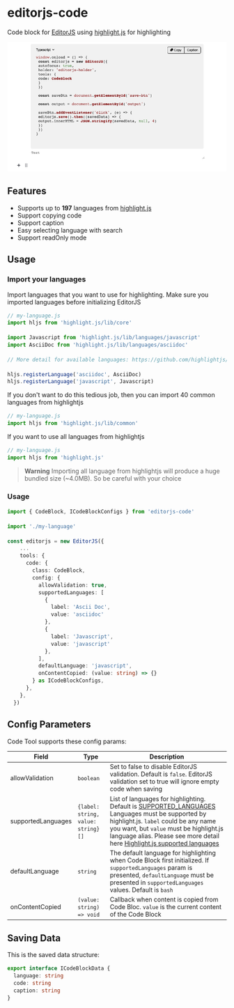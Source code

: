 # editorjs-code
Code block for [EditorJS](https://editorjs.io/) using [highlight.js](https://highlightjs.org/) for highlighting

![](https://github.com/bquangDinh/editorjs-code/blob/main/imgs/preview.png)

## Features
- Supports up to **197** languages from [highlight.js](https://highlightjs.org/)
- Support copying code
- Support caption
- Easy selecting language with search
- Support readOnly mode

## Usage
### Import your languages
Import languages that you want to use for highlighting. Make sure you imported languages before initializing EditorJS
```ts
// my-language.js
import hljs from 'highlight.js/lib/core'

import Javascript from 'highlight.js/lib/languages/javascript'
import AsciiDoc from 'highlight.js/lib/languages/asciidoc'

// More detail for available languages: https://github.com/highlightjs/highlight.js/tree/main/src/languages

hljs.registerLanguage('asciidoc', AsciiDoc)
hljs.registerLanguage('javascript', Javascript)
````
If you don't want to do this tedious job, then you can import 40 common languages from highlightjs
```ts
// my-language.js
import hljs from 'highlight.js/lib/common'
```
If you want to use all languages from highlightjs
```ts
// my-language.js
import hljs from 'highlight.js'
```
> **Warning**
Importing all language from highlightjs will produce a huge bundled size (~4.0MB). So be careful with your choice
### Usage

```ts
import { CodeBlock, ICodeBlockConfigs } from 'editorjs-code'

import './my-language'

const editorjs = new EditorJS({
    ...
    tools: {
      code: {
        class: CodeBlock,
        config: {
          allowValidation: true,
          supportedLanguages: [
            {
              label: 'Ascii Doc',
              value: 'asciidoc'
            },
            {
              label: 'Javascript',
              value: 'javascript'
            },
          ],
          defaultLanguage: 'javascript',
          onContentCopied: (value: string) => {}
        } as ICodeBlockConfigs,
      },
    },
  })
```

## Config Parameters

Code Tool supports these config params:

| Field | Type        | Description         |
| ----- | ----------- | ------------------- |
| allowValidation | `boolean` | Set to false to disable EditorJS validation. Default is `false`. EditorJS validation set to true will ignore empty code when saving |
| supportedLanguages | `{label: string, value: string}[]` | List of languages for highlighting. Default is [SUPPORTED_LANGUAGES](https://github.com/bquangDinh/editorjs-code/blob/main/src/constants/languages.constant.ts) Languages must be supported by highlight.js. `label` could be any name you want, but `value` must be highlight.js language alias. Please see more detail here [Highlight.js supported languages](https://github.com/highlightjs/highlight.js/blob/main/SUPPORTED_LANGUAGES.md) |
| defaultLanguage | `string` | The default language for highlighting when Code Block first initialized. If `supportedLanguages` param is presented, `defaultLanguage` must be presented in `supportedLanguages` values. Default is `bash` |
| onContentCopied | `(value: string) => void` | Callback when content is copied from Code Bloc. `value` is the current content of the Code Block |

## Saving Data

This is the saved data structure:

```ts
export interface ICodeBlockData {
  language: string
  code: string
  caption: string
}
```

